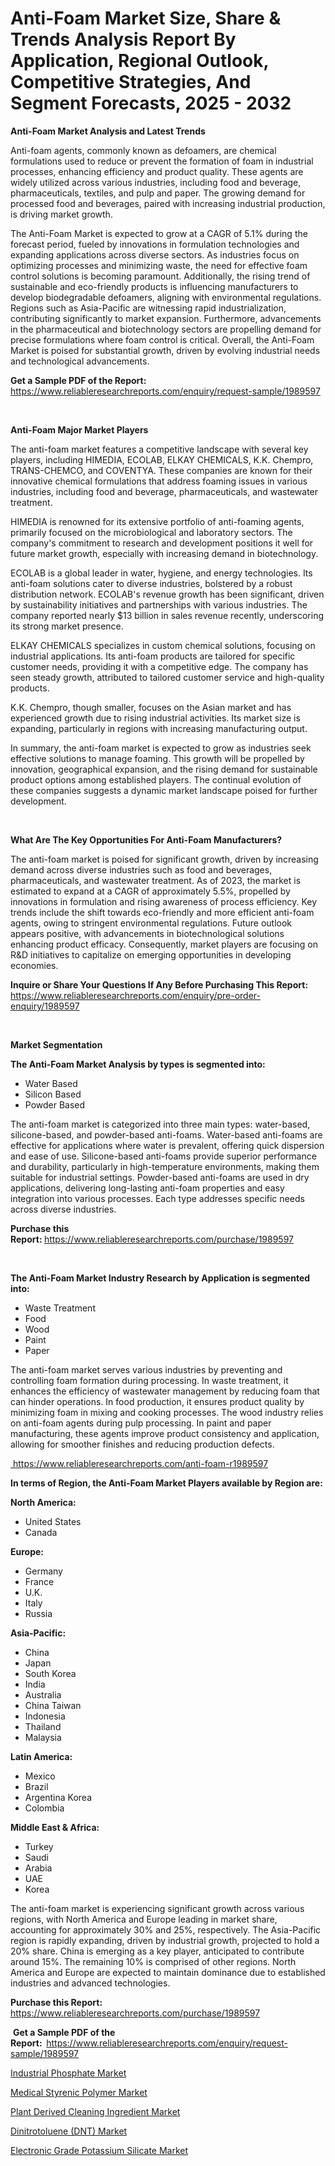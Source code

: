 <p><h1>Anti-Foam Market Size, Share & Trends Analysis Report By Application, Regional Outlook, Competitive Strategies, And Segment Forecasts, 2025 - 2032</h1></p><p><strong>Anti-Foam Market Analysis and Latest Trends</strong></p>
<p><p>Anti-foam agents, commonly known as defoamers, are chemical formulations used to reduce or prevent the formation of foam in industrial processes, enhancing efficiency and product quality. These agents are widely utilized across various industries, including food and beverage, pharmaceuticals, textiles, and pulp and paper. The growing demand for processed food and beverages, paired with increasing industrial production, is driving market growth.</p><p>The Anti-Foam Market is expected to grow at a CAGR of 5.1% during the forecast period, fueled by innovations in formulation technologies and expanding applications across diverse sectors. As industries focus on optimizing processes and minimizing waste, the need for effective foam control solutions is becoming paramount. Additionally, the rising trend of sustainable and eco-friendly products is influencing manufacturers to develop biodegradable defoamers, aligning with environmental regulations. Regions such as Asia-Pacific are witnessing rapid industrialization, contributing significantly to market expansion. Furthermore, advancements in the pharmaceutical and biotechnology sectors are propelling demand for precise formulations where foam control is critical. Overall, the Anti-Foam Market is poised for substantial growth, driven by evolving industrial needs and technological advancements.</p></p>
<p><strong>Get a Sample PDF of the Report:&nbsp;</strong> <a href="https://www.reliableresearchreports.com/enquiry/request-sample/1989597?utm_campaign=36&utm_medium=2&utm_source=Github&utm_content=ia&utm_term=03042025&utm_id=anti-foam">https://www.reliableresearchreports.com/enquiry/request-sample/1989597</a></p>
<p>&nbsp;</p>
<p><strong>Anti-Foam Major Market Players</strong></p>
<p><p>The anti-foam market features a competitive landscape with several key players, including HIMEDIA, ECOLAB, ELKAY CHEMICALS, K.K. Chempro, TRANS-CHEMCO, and COVENTYA. These companies are known for their innovative chemical formulations that address foaming issues in various industries, including food and beverage, pharmaceuticals, and wastewater treatment.</p><p>HIMEDIA is renowned for its extensive portfolio of anti-foaming agents, primarily focused on the microbiological and laboratory sectors. The company's commitment to research and development positions it well for future market growth, especially with increasing demand in biotechnology.</p><p>ECOLAB is a global leader in water, hygiene, and energy technologies. Its anti-foam solutions cater to diverse industries, bolstered by a robust distribution network. ECOLAB's revenue growth has been significant, driven by sustainability initiatives and partnerships with various industries. The company reported nearly $13 billion in sales revenue recently, underscoring its strong market presence.</p><p>ELKAY CHEMICALS specializes in custom chemical solutions, focusing on industrial applications. Its anti-foam products are tailored for specific customer needs, providing it with a competitive edge. The company has seen steady growth, attributed to tailored customer service and high-quality products.</p><p>K.K. Chempro, though smaller, focuses on the Asian market and has experienced growth due to rising industrial activities. Its market size is expanding, particularly in regions with increasing manufacturing output.</p><p>In summary, the anti-foam market is expected to grow as industries seek effective solutions to manage foaming. This growth will be propelled by innovation, geographical expansion, and the rising demand for sustainable product options among established players. The continual evolution of these companies suggests a dynamic market landscape poised for further development.</p></p>
<p>&nbsp;</p>
<p><strong>What Are The Key Opportunities For Anti-Foam Manufacturers?</strong></p>
<p><p>The anti-foam market is poised for significant growth, driven by increasing demand across diverse industries such as food and beverages, pharmaceuticals, and wastewater treatment. As of 2023, the market is estimated to expand at a CAGR of approximately 5.5%, propelled by innovations in formulation and rising awareness of process efficiency. Key trends include the shift towards eco-friendly and more efficient anti-foam agents, owing to stringent environmental regulations. Future outlook appears positive, with advancements in biotechnological solutions enhancing product efficacy. Consequently, market players are focusing on R&D initiatives to capitalize on emerging opportunities in developing economies.</p></p>
<p><strong>Inquire or Share Your Questions If Any Before Purchasing This Report:</strong> <a href="https://www.reliableresearchreports.com/enquiry/pre-order-enquiry/1989597?utm_campaign=36&utm_medium=2&utm_source=Github&utm_content=ia&utm_term=03042025&utm_id=anti-foam">https://www.reliableresearchreports.com/enquiry/pre-order-enquiry/1989597</a></p>
<p>&nbsp;</p>
<p><strong>Market Segmentation</strong></p>
<p><strong>The Anti-Foam Market Analysis by types is segmented into:</strong></p>
<p><ul><li>Water Based</li><li>Silicon Based</li><li>Powder Based</li></ul></p>
<p><p>The anti-foam market is categorized into three main types: water-based, silicone-based, and powder-based anti-foams. Water-based anti-foams are effective for applications where water is prevalent, offering quick dispersion and ease of use. Silicone-based anti-foams provide superior performance and durability, particularly in high-temperature environments, making them suitable for industrial settings. Powder-based anti-foams are used in dry applications, delivering long-lasting anti-foam properties and easy integration into various processes. Each type addresses specific needs across diverse industries.</p></p>
<p><strong>Purchase this Report:&nbsp;</strong><a href="https://www.reliableresearchreports.com/purchase/1989597?utm_campaign=36&utm_medium=2&utm_source=Github&utm_content=ia&utm_term=03042025&utm_id=anti-foam">https://www.reliableresearchreports.com/purchase/1989597</a></p>
<p>&nbsp;</p>
<p><strong>The Anti-Foam Market Industry Research by Application is segmented into:</strong></p>
<p><ul><li>Waste Treatment</li><li>Food</li><li>Wood</li><li>Paint</li><li>Paper</li></ul></p>
<p><p>The anti-foam market serves various industries by preventing and controlling foam formation during processing. In waste treatment, it enhances the efficiency of wastewater management by reducing foam that can hinder operations. In food production, it ensures product quality by minimizing foam in mixing and cooking processes. The wood industry relies on anti-foam agents during pulp processing. In paint and paper manufacturing, these agents improve product consistency and application, allowing for smoother finishes and reducing production defects.</p></p>
<p><a href="https://www.reliableresearchreports.com/anti-foam-r1989597?utm_campaign=36&utm_medium=2&utm_source=Github&utm_content=ia&utm_term=03042025&utm_id=anti-foam">&nbsp;https://www.reliableresearchreports.com/anti-foam-r1989597</a></p>
<p><strong>In terms of Region, the Anti-Foam Market Players available by Region are:</strong></p>
<p>
    <p> <strong> North America: </strong>
        <ul>
            <li>United States</li>
            <li>Canada</li>
        </ul>
        </p> 
    <p> <strong> Europe: </strong>
        <ul>
            <li>Germany</li>
            <li>France</li>
            <li>U.K.</li>
            <li>Italy</li>
            <li>Russia</li>
        </ul>
        </p> 
    <p> <strong> Asia-Pacific: </strong>
        <ul>
            <li>China</li>
            <li>Japan</li>
            <li>South Korea</li>
            <li>India</li>
            <li>Australia</li>
            <li>China Taiwan</li>
            <li>Indonesia</li>
            <li>Thailand</li>
            <li>Malaysia</li>
        </ul>
        </p> 
    <p> <strong> Latin America: </strong>
        <ul>
            <li>Mexico</li>
            <li>Brazil</li>
            <li>Argentina Korea</li>
            <li>Colombia</li>
        </ul>
        </p> 
    <p> <strong> Middle East & Africa: </strong>
        <ul>
            <li>Turkey</li>
            <li>Saudi</li>
            <li>Arabia</li>
            <li>UAE</li>
            <li>Korea</li>
        </ul>
    </p>
    </p>
<p><p>The anti-foam market is experiencing significant growth across various regions, with North America and Europe leading in market share, accounting for approximately 30% and 25%, respectively. The Asia-Pacific region is rapidly expanding, driven by industrial growth, projected to hold a 20% share. China is emerging as a key player, anticipated to contribute around 15%. The remaining 10% is comprised of other regions. North America and Europe are expected to maintain dominance due to established industries and advanced technologies.</p></p>
<p><strong>Purchase this Report: </strong><a href="https://www.reliableresearchreports.com/purchase/1989597?utm_campaign=36&utm_medium=2&utm_source=Github&utm_content=ia&utm_term=03042025&utm_id=anti-foam">https://www.reliableresearchreports.com/purchase/1989597</a></p>
<p>&nbsp;<strong>Get a Sample PDF of the Report:&nbsp;&nbsp;</strong><a href="https://www.reliableresearchreports.com/enquiry/request-sample/1989597?utm_campaign=36&utm_medium=2&utm_source=Github&utm_content=ia&utm_term=03042025&utm_id=anti-foam">https://www.reliableresearchreports.com/enquiry/request-sample/1989597</a></p>
<p><strong></strong></p>
<p><p><a href="https://github.com/boudykodumi/Market-Research-Report-List-1/blob/main/industrial-phosphate-market.md?utm_campaign=36&utm_medium=2&utm_source=Github&utm_content=ia&utm_term=03042025&utm_id=anti-foam">Industrial Phosphate Market</a></p><p><a href="https://github.com/vsiljgestel/Market-Research-Report-List-1/blob/main/medical-styrenic-polymer-market.md?utm_campaign=36&utm_medium=2&utm_source=Github&utm_content=ia&utm_term=03042025&utm_id=anti-foam">Medical Styrenic Polymer Market</a></p><p><a href="https://github.com/aiamekar/Market-Research-Report-List-1/blob/main/plant-derived-cleaning-ingredient-market.md?utm_campaign=36&utm_medium=2&utm_source=Github&utm_content=ia&utm_term=03042025&utm_id=anti-foam">Plant Derived Cleaning Ingredient Market</a></p><p><a href="https://github.com/akalaihaude/Market-Research-Report-List-1/blob/main/dinitrotoluene-dnt-market.md?utm_campaign=36&utm_medium=2&utm_source=Github&utm_content=ia&utm_term=03042025&utm_id=anti-foam">Dinitrotoluene (DNT) Market</a></p><p><a href="https://github.com/dhimipuc/Market-Research-Report-List-1/blob/main/electronic-grade-potassium-silicate-market.md?utm_campaign=36&utm_medium=2&utm_source=Github&utm_content=ia&utm_term=03042025&utm_id=anti-foam">Electronic Grade Potassium Silicate Market</a></p></p>